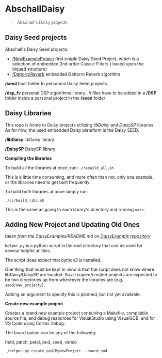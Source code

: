 # AbschallDaisy

> Abschall's Daisy projects
> 
>  


## Daisy Seed projects 
Abschall's Daisy Seed projects: 
- [/NewExampleProject](seed/NewExampleProject) first simple Daisy Seed Project, which is a selection of embedded 2nd order Classic Filters ( based upon the biquad structure)
- [/DattorroReverb](seed/DattorroReverb) embedded Dattorro Reverb algorithm

**/seed** host folder to personnal Daisy Seed projects.  

**/dsp_fv** personal DSP algorithms library. *.h* files have to be added in a **/DSP** folder inside a personal project in the **/seed** folder 

## Daisy Libraries

This repo is home to Daisy projects utilizing *libDaisy* and *DaisySP* libraries. As for now, the used embedded Daisy plateform is the Daisy SEED.

**/libDaisy** libDaisy library

**/DaisySP** DaisySP library

**Compiling the libraries**

To build all the libraries at once, run: `./rebuild_all.sh`

This is a little time  consuming, and more often than not, only one example, or the libraries need to get built frequently.

To build both libraries at once simply run:

`./ci/build_libs.sh`

This is the same as going to each library's directory and running `make`.

## Adding New Project and Updating Old Ones
*taken from the DaisyExamples/README.md on [DaisyExample repository](https://github.com/electro-smith/DaisyExamples/tree/master)*

`helper.py` is a python script in the root directory that can be used for several helpful utilities.

The script does expect that python3 is installed.

One thing that must be kept in mind is that the script does not know where libDaisy/DaisySP
are located. So all copied/created projects are expected to be two directories up from whereever the libraries are  (e.g. `seed/new_project/`).

Adding an argument to specify this is planned, but not yet available.

**Create new example project**

Creates a brand new example project containing a Makefile, compilable source file,
and debug resources for VisualStudio using VisualGDB, and for VS Code using Cortex Debug.

The board option can be any of the following:

field, patch, petal, pod, seed, versio

`./helper.py create pod/MyNewProject --board pod`
